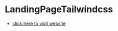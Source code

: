 # LandingPageTailwindcss
- [click here to visit website](https://vaishnavimandloi.github.io/LandingPageTailwindcss/)
